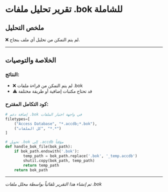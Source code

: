 # تقرير تحليل ملفات .bok للشاملة

## ملخص التحليل

❌ لم يتم التمكن من تحليل أي ملف بنجاح.


---

## الخلاصة والتوصيات

### النتائج:
- ❌ لم يتم التمكن من قراءة ملفات .bok
- ⚠️ قد تحتاج مكتبات إضافية أو طريقة مختلفة

### كود التكامل المقترح:

```python
# إضافة دعم .bok في واجهة اختيار الملفات
filetypes=[
    ("Access Database", "*.accdb;*.bok"), 
    ("كل الملفات", "*.*")
]

# تحويل .bok إلى .accdb مؤقتاً
def handle_bok_file(bok_path):
    if bok_path.endswith('.bok'):
        temp_path = bok_path.replace('.bok', '_temp.accdb')
        shutil.copy(bok_path, temp_path)
        return temp_path
    return bok_path
```

---
*تم إنشاء هذا التقرير تلقائياً بواسطة محلل ملفات .bok*
